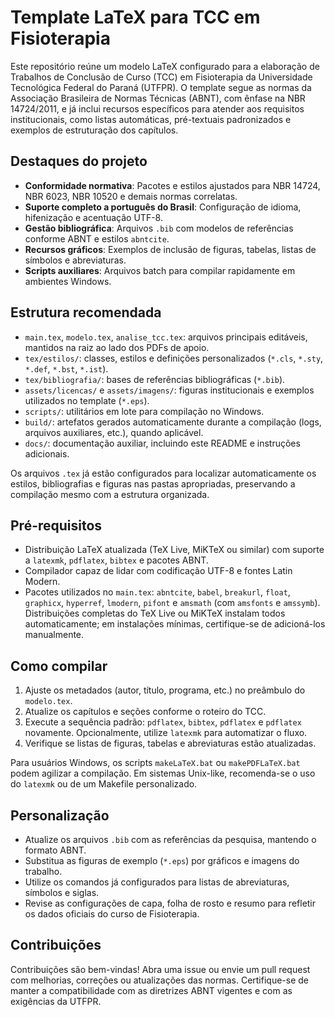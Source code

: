 # Template LaTeX para TCC em Fisioterapia

Este repositório reúne um modelo LaTeX configurado para a elaboração de Trabalhos de Conclusão de Curso (TCC) em Fisioterapia da Universidade Tecnológica Federal do Paraná (UTFPR). O template segue as normas da Associação Brasileira de Normas Técnicas (ABNT), com ênfase na NBR 14724/2011, e já inclui recursos específicos para atender aos requisitos institucionais, como listas automáticas, pré-textuais padronizados e exemplos de estruturação dos capítulos.

## Destaques do projeto
- **Conformidade normativa**: Pacotes e estilos ajustados para NBR 14724, NBR 6023, NBR 10520 e demais normas correlatas.
- **Suporte completo a português do Brasil**: Configuração de idioma, hifenização e acentuação UTF-8.
- **Gestão bibliográfica**: Arquivos `.bib` com modelos de referências conforme ABNT e estilos `abntcite`.
- **Recursos gráficos**: Exemplos de inclusão de figuras, tabelas, listas de símbolos e abreviaturas.
- **Scripts auxiliares**: Arquivos batch para compilar rapidamente em ambientes Windows.

## Estrutura recomendada
- `main.tex`, `modelo.tex`, `analise_tcc.tex`: arquivos principais editáveis, mantidos na raiz ao lado dos PDFs de apoio.
- `tex/estilos/`: classes, estilos e definições personalizados (`*.cls`, `*.sty`, `*.def`, `*.bst`, `*.ist`).
- `tex/bibliografia/`: bases de referências bibliográficas (`*.bib`).
- `assets/licencas/` e `assets/imagens/`: figuras institucionais e exemplos utilizados no template (`*.eps`).
- `scripts/`: utilitários em lote para compilação no Windows.
- `build/`: artefatos gerados automaticamente durante a compilação (logs, arquivos auxiliares, etc.), quando aplicável.
- `docs/`: documentação auxiliar, incluindo este README e instruções adicionais.

Os arquivos `.tex` já estão configurados para localizar automaticamente os estilos, bibliografias e figuras nas pastas apropriadas, preservando a compilação mesmo com a estrutura organizada.

## Pré-requisitos
- Distribuição LaTeX atualizada (TeX Live, MiKTeX ou similar) com suporte a `latexmk`, `pdflatex`, `bibtex` e pacotes ABNT.
- Compilador capaz de lidar com codificação UTF-8 e fontes Latin Modern.
- Pacotes utilizados no `main.tex`: `abntcite`, `babel`, `breakurl`, `float`, `graphicx`, `hyperref`, `lmodern`, `pifont` e `amsmath` (com `amsfonts` e `amssymb`). Distribuições completas do TeX Live ou MiKTeX instalam todos automaticamente; em instalações mínimas, certifique-se de adicioná-los manualmente.

## Como compilar
1. Ajuste os metadados (autor, título, programa, etc.) no preâmbulo do `modelo.tex`.
2. Atualize os capítulos e seções conforme o roteiro do TCC.
3. Execute a sequência padrão: `pdflatex`, `bibtex`, `pdflatex` e `pdflatex` novamente. Opcionalmente, utilize `latexmk` para automatizar o fluxo.
4. Verifique se listas de figuras, tabelas e abreviaturas estão atualizadas.

Para usuários Windows, os scripts `makeLaTeX.bat` ou `makePDFLaTeX.bat` podem agilizar a compilação. Em sistemas Unix-like, recomenda-se o uso do `latexmk` ou de um Makefile personalizado.

## Personalização
- Atualize os arquivos `.bib` com as referências da pesquisa, mantendo o formato ABNT.
- Substitua as figuras de exemplo (`*.eps`) por gráficos e imagens do trabalho.
- Utilize os comandos já configurados para listas de abreviaturas, símbolos e siglas.
- Revise as configurações de capa, folha de rosto e resumo para refletir os dados oficiais do curso de Fisioterapia.

## Contribuições
Contribuições são bem-vindas! Abra uma issue ou envie um pull request com melhorias, correções ou atualizações das normas. Certifique-se de manter a compatibilidade com as diretrizes ABNT vigentes e com as exigências da UTFPR.

